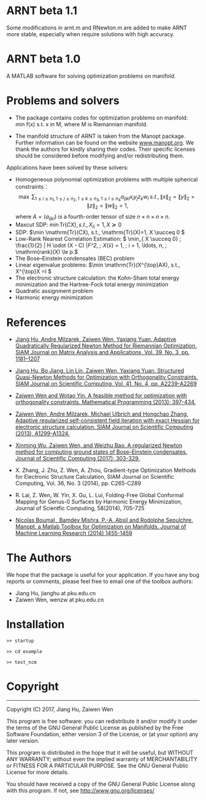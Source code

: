 # ARNT beta 1.1
 Some modifications in arnt.m and RNewton.m are added to make ARNT more stable, especially when require solutions with high accuracy.

 # ARNT beta 1.0
 A MATLAB software for solving optimization problems on manifold.

 # Problems and solvers
 - The package contains codes for optimization problems on manifold:   
    ​        min  f(x)  s.t. x in M,
    where M is Riemannian manifold.

 - The manifold structure of ARNT is taken from the Manopt package. Further information can be found on the website www.manopt.org. We thank the authors for kindly sharing their codes. Their specific licenses should be considered before modifying and/or redistributing them.

Applications have been solved by these solvers:

- Homogeneous polynomial optimization problems with multiple spherical constraints：
  $$\max \;  \sum_{1\le i\le n_1, 1\le j \le n_2, 1 \le k \le n_3, 1\le l \le n_4} a_{ijkl} x_i y_j z_k w_l \;  s.t., \|x\|_2 = \|y\|_2 = \|z\|_2 = \|w\|_2= 1,$$
  where $A = (a_{ijkl})$ is a fourth-order tensor of size $n\times n \times n\times n$.
- Maxcut SDP: $\min  \mathrm{Tr}(CX), s.t., X_{ii}=1, X \succeq 0$
- SDP: $\min \mathrm{Tr}(CX), s.t., \mathrm{Tr}(X)=1, X \succeq 0 $
- Low-Rank Nearest Correlation  Estimation: $ \min_{ X \succeq 0} \; \frac{1}{2} \| H \odot (X - C) \|_F^2, \; X_{ii} = 1, \; i = 1, \ldots, n, \; \mathrm{rank}(X) \le p.$
- The Bose–Einstein condensates (BEC) problem
- Linear eigenvalue problems: $\min \mathrm{Tr}(X^{\top}AX), s.t., X^{\top}X =I $
- The electronic structure calculation: the Kohn-Sham total energy minimization and the Hartree-Fock total energy minimization
- Quadratic assignment problem
- Harmonic energy minimization

 # References
- [Jiang Hu, Andre Milzarek, Zaiwen Wen, Yaxiang Yuan. Adaptive Quadratically Regularized Newton Method for Riemannian Optimization. SIAM Journal on Matrix Analysis and Applications, Vol. 39, No. 3, pp. 1181–1207](https://epubs.siam.org/doi/10.1137/17M1142478)

- [Jiang Hu, Bo Jiang, Lin Lin, Zaiwen Wen, Yaxiang Yuan. Structured Quasi-Newton Methods for Optimization with Orthogonality Constraints. SIAM Journal on Scientific Computing, Vol. 41, No. 4, pp. A2239-A2269](https://arxiv.org/abs/1809.00452)

- [Zaiwen Wen and Wotao Yin. A feasible method for optimization with orthogonality constraints. Mathematical Programming (2013): 397-434.](https://link.springer.com/article/10.1007/s10107-012-0584-1)

- [Zaiwen Wen, Andre Milzarek, Michael Ulbrich and Hongchao Zhang, Adaptive regularized self-consistent field iteration with exact Hessian for electronic structure calculation. SIAM Journal on Scientific Computing (2013), A1299-A1324.](https://doi.org/10.1137/120894385)

- [Xinming Wu, Zaiwen Wen, and Weizhu Bao. A regularized Newton method for computing ground states of Bose–Einstein condensates. Journal of Scientific Computing (2017): 303-329.](https://link.springer.com/article/10.1007/s10915-017-0412-0)

- X. Zhang, J. Zhu, Z. Wen, A. Zhou, Gradient-type Optimization Methods for Electronic Structure Calculation, SIAM Journal on Scientific Computing, Vol. 36, No. 3 (2014), pp. C265-C289

- R. Lai, Z. Wen, W. Yin, X. Gu, L. Lui, Folding-Free Global Conformal Mapping for Genus-0 Surfaces by Harmonic Energy Minimization, Journal of Scientfic Computing, 58(2014), 705-725
  
- [Nicolas Boumal , Bamdev Mishra, P.-A. Absil and Rodolphe Sepulchre. Manopt, a Matlab Toolbox for Optimization on Manifolds. Journal of Machine Learning Research (2014) 1455-1459](http://jmlr.org/papers/v15/boumal14a.html)




 # The Authors
 We hope that the package is useful for your application.  If you have any bug reports or comments, please feel free to email one of the toolbox authors:

 * Jiang Hu, jianghu at pku.edu.cn
 * Zaiwen Wen, wenzw at pku.edu.cn

 # Installation
 `>> startup`  

 `>> cd example` 

 `>> test_ncm`


 # Copyright
-------------------------------------------------------------------------
   Copyright (C) 2017, Jiang Hu, Zaiwen Wen

   This program is free software: you can redistribute it and/or modify
   it under the terms of the GNU General Public License as published by
   the Free Software Foundation, either version 3 of the License, or
   (at your option) any later version.

   This program is distributed in the hope that it will be useful,
   but WITHOUT ANY WARRANTY; without  even the implied warranty of
   MERCHANTABILITY or FITNESS FOR A PARTICULAR PURPOSE.  See the
   GNU General Public License for more details.

   You should have received a copy of the GNU General Public License
   along with this program.  If not, see <http://www.gnu.org/licenses/>

